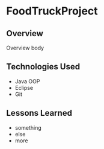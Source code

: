 # FoodTruckProject

## Overview
Overview body

## Technologies Used
- Java OOP
- Eclipse
- Git

## Lessons Learned
- something
- else
- more